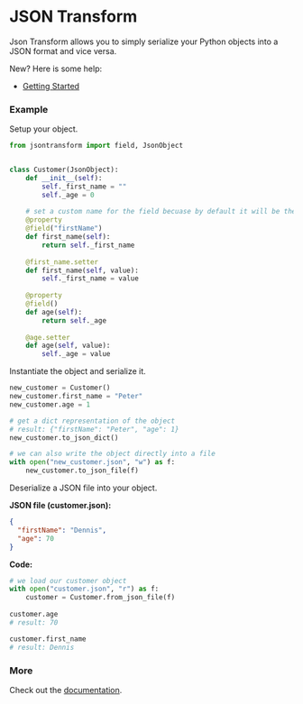 # JSON Transform

Json Transform allows you to simply serialize your Python objects into a JSON format and vice versa.

New? Here is some help:

* [Getting Started](https://json-transform.readthedocs.io/en/latest/getting-started.html#getting-started)

### Example

Setup your object.

```python
from jsontransform import field, JsonObject


class Customer(JsonObject):
    def __init__(self):
        self._first_name = ""
        self._age = 0
    
    # set a custom name for the field becuase by default it will be the function name
    @property
    @field("firstName")
    def first_name(self):
        return self._first_name
    
    @first_name.setter
    def first_name(self, value):
        self._first_name = value
    
    @property
    @field()
    def age(self):
        return self._age
    
    @age.setter
    def age(self, value):
        self._age = value
```

Instantiate the object and serialize it.

```python
new_customer = Customer()
new_customer.first_name = "Peter"
new_customer.age = 1

# get a dict representation of the object
# result: {"firstName": "Peter", "age": 1}
new_customer.to_json_dict()

# we can also write the object directly into a file
with open("new_customer.json", "w") as f:
    new_customer.to_json_file(f)
```

Deserialize a JSON file into your object.

**JSON file (customer.json):**

```json
{
  "firstName": "Dennis",
  "age": 70
}
```

**Code:**

```python
# we load our customer object
with open("customer.json", "r") as f:
    customer = Customer.from_json_file(f)
    
customer.age
# result: 70

customer.first_name
# result: Dennis
```

### More

Check out the [documentation](https://json-transform.readthedocs.io/en/latest/).
